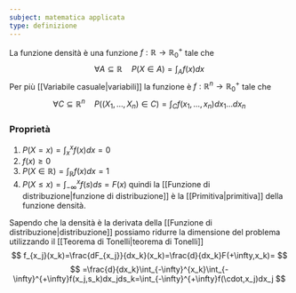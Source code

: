 ```yaml
---
subject: matematica applicata
type: definizione
---
```

La funzione densità è una funzione $f:\mathbb{R}\to\mathbb{R}^+_0$ tale che
$$
\forall A\subseteq\mathbb{R}\quad P(X\in A)=\int_Af(x)dx
$$
Per più [[Variabile casuale|variabili]] la funzione è $f:\mathbb{R}^n\to\mathbb{R}^+_0$ tale che
$$
\forall C\subseteq\mathbb{R}^n\quad P((X_1,\dots,X_n)\in C)=\int_Cf(x_1,\dots,x_n)dx_1\dots dx_n
$$
### Proprietà
1. $\displaystyle P(X=x)=\int_x^xf(x)dx=0$
2. $f(x)\ge0$
3. $\displaystyle P(X\in\mathbb{R})=\int_\mathbb{R}f(x)dx=1$
4. $\displaystyle P(X\le x)=\int_{-\infty}^xf(s)ds=F(x)$ quindi la [[Funzione di distribuzione|funzione di distribuzione]] è la [[Primitiva|primitiva]] della funzione densità.

Sapendo che la densità è la derivata della [[Funzione di distribuzione|distribuzione]] possiamo ridurre la dimensione del problema utilizzando il [[Teorema di Tonelli|teorema di Tonelli]]
$$
f_{x_j}(x_k)=\frac{dF_{x_j}}{dx_k}(x_k)=\frac{d}{dx_k}F(+\infty,x_k)=
$$
$$
=\frac{d}{dx_k}\int_{-\infty}^{x_k}\int_{-\infty}^{+\infty}f(x_j,s_k)dx_jds_k=\int_{-\infty}^{+\infty}f(\cdot,x_j)dx_j
$$